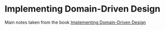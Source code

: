 # Implementing Domain-Driven Design

Main notes taken from the book [Implementing Domain-Driven Design](https://www.amazon.com/dp/0321834577/ref=cm_sw_em_r_mt_dp_03HVD7N6G1YJMA09BJVH)

